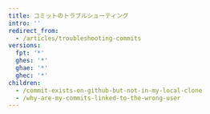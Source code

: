```yaml
---
title: コミットのトラブルシューティング
intro: ''
redirect_from:
  - /articles/troubleshooting-commits
versions:
  fpt: '*'
  ghes: '*'
  ghae: '*'
  ghec: '*'
children:
  - /commit-exists-on-github-but-not-in-my-local-clone
  - /why-are-my-commits-linked-to-the-wrong-user
---
```


